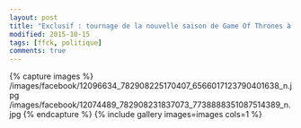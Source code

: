 ```yaml
---
layout: post
title: "Exclusif : tournage de la nouvelle saison de Game Of Thrones à Joinville le Pont"
modified: 2015-10-15
tags: [ffck, politique]
comments: true
---
```


{% capture images %}
/images/facebook/12096634_782908225170407_6566017123790401638_n.jpg
/images/facebook/12074489_782908231837073_7738888351087514389_n.jpg
{% endcapture %}
{% include gallery images=images cols=1 %}
